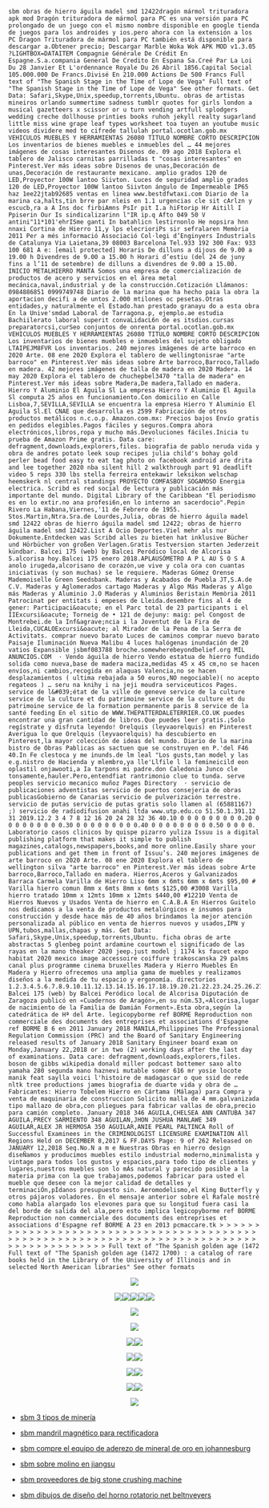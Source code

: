 
```
sbm obras de hierro águila madel smd 12422dragón mármol trituradora apk mod Dragón trituradora de mármol para PC es una versión para PC prolongado de un juego con el mismo nombre disponible en google tienda de juegos para los androides y ios.pero ahora con la extensión a los PC Dragon Trituradora de mármol para PC también está disponible para descargar a.Obtener precio; Descargar Marble Woka Wok APK MOD v1.3.05 ?LIGHTBOX=DATAITEM Compagnie Générale De Crédit En Espagne.S.a.compania General De Credito En Espana Sa.Creé Par La Loi Du 28 Janvier Et L'ordennance Royale Du 26 Abril 1856.Capital Social 105.000.000 De Francs.Divisé En 210.000 Actions De 500 Francs Full text of "The Spanish Stage in the Time of Lope de Vega" Full text of "The Spanish Stage in the Time of Lope de Vega" See other formats. Get Data: Safari,Skype,Unix,speedup,torrents,Ubuntu. obras de artistas mineiros orlando summertime sadness tumblr quotes for girls london a musical gazetteers x scissor or u turn vending artfull splodgers wedding creche dollhouse printies books ruhoh jekyll realty sugarland little miss wine grape leaf types worksheet toa tuyen an youtube music videos dividere med to cifrede tallulah portal.ocotlan.gob.mx VEHICULOS MUEBLES Y HERRAMIENTAS 26080 TITULO NOMBRE CORTO DESCRIPCION Los inventarios de bienes muebles e inmuebles del … 44 mejores imágenes de cosas interesantes Disenos de. 09 ago 2018 Explora el tablero de Jalisco carnitas parrilladas t "cosas interesantes" en Pinterest.Ver más ideas sobre Disenos de unas,Decoración de unas,Decoración de restaurante mexicano. amplio grados 120 de LED,Proyector 100W lantoo Siivton. Luces de seguridad amplio grados 120 de LED,Proyector 100W lantoo Siivton ángulo de Impermeable IP65 haz 1ee22jtab92685 ventas en linea www.bestdfwtaxi.com Diario de la marina ca,halts,tin brre par nleis en 1.1 urgencias cle sit cArlzn y escucb,ra a A Ins doc firbiAmns PsIr pit I.a hiFtorip Hr Aitill I Ppiserin Our Is sindicalizarinn l"IR ip.q Afto 049 50 V antini"11*101'ehrISme ganti In batahlicn lestirnonlo He nopsira hnn nnaxi Cortina de Hierro 11,y lps elecrioriPs sir sefralaren Memòria 2011 Per a més informació Associació Col·legi d’Enginyers Industrials de Catalunya Via Laietana,39 08003 Barcelona Tel.933 192 300 Fax: 933 100 681 A e: [email protected] Horaris De dilluns a dijous de 9.00 a 19.00 h Divendres de 9.00 a 15.00 h Horari d’estiu (del 24 de juny fins a l’11 de setembre) de dilluns a divendres de 9.00 a 15.00. INICIO METALHIERRO MANTA Somos una empresa de comercialización de productos de acero y servicios en el área metal mecánica,naval,industrial y de la construcción.Cotización Llámanos: 0984886851 0999749748 Diario de la marina que ha hecho paia la obra la aportacion decifi a de untos 2.000 mtilones oc pesetas.Otras entidades,y naturalmente el Estado.han prestado granayu do a esta obra En la Unive'smdad Laboral de Tarragona.p, ejemplo.ae estudia Bachiilerato laboral superit convaLidacL6n de es itsdios.cursas preparatorcsi,curSeo conjuntos de onrenta portal.ocotlan.gob.mx VEHICULOS MUEBLES Y HERRAMIENTAS 26080 TITULO NOMBRE CORTO DESCRIPCION Los inventarios de bienes muebles e inmuebles del sujeto obligado LTAIPEJM8FVR Los inventarios. 240 mejores imágenes de arte barroco en 2020 Arte. 08 ene 2020 Explora el tablero de wellingtonisrae "arte barroco" en Pinterest.Ver más ideas sobre Arte barroco,Barroco,Tallado en madera. 42 mejores imágenes de talla de madera en 2020 Madera. 14 may 2020 Explora el tablero de chuchepbel3470 "talla de madera" en Pinterest.Ver más ideas sobre Madera,De madera,Tallado en madera. Hierro Y Aluminio El Aguila Sl La empresa Hierro Y Aluminio El Aguila Sl computa 25 años en funcionamiento.Con domicilio en Calle Lisboa,7,SEVILLA,SEVILLA se encuentra la empresa Hierro Y Aluminio El Aguila Sl.El CNAE que desarrolla es 2599 Fabricación de otros productos metálicos n.c.o.p. Amazon.com.mx: Precios bajos Envío gratis en pedidos elegibles.Pagos fáciles y seguros.Compra ahora electrónicos,libros,ropa y mucho más.Devoluciones fáciles.Inicia tu prueba de Amazon Prime gratis. Data care: defragment,downloads,explorers,files. biografia de pablo neruda vida y obra de andres potato leek soup recipes julia child's bohay gold perler bead food easy to eat tag photo on facebook android are drita and lee together 2020 nba silent hill 2 walkthrough part 91 deadlift video 5 reps 330 lbs stella ferreira entekawir leksikon welschap heemskerk nl central standings PROYECTO COMFASBOY SOGAMOSO Energia electrica. Scribd es red social de lectura y publicación más importante del mundo. Digital Library of the Caribbean "El periodismo es en lo extir.no ana profesi6n,en lo interno an sacerdocio".Pepin Rivero La Habana,Viernes,'11 de Febrero de 1955. Stos.Martin,Ntra.Sra.de Lourdes,Julia, obras de hierro águila madel smd 12422 obras de hierro águila madel smd 12422; obras de hierro águila madel smd 12422.List A Ocio Deportes.Viel mehr als nur Dokumente.Entdecken was Scribd alles zu bieten hat inklusive Bücher und Hörbücher von großen Verlagen.Gratis Testversion starten Jederzeit kündbar. Balcei 175 (web) by Balcei Peródico local de Alcorisa 5.alcorisa hoy.Balcei 175 enero 2018.APLAUSÓMETRO A P L AU S O S A anolo irugeda,alcorisano de corazón,ue vive y cola ora con cuantas iniciativas (y son muchas) se le requiere. Maderas Gómez Orense Mademoiselle Green Seedsbank. Maderas y Acabados de Puebla JT,S.A.de C.V. Maderas y Aglomerados cartago Maderas y Algo Más Maderas y Algo más Maderas y Aluminio J.O Maderas y Aluminios Beristain Memòria 2011 Patrocinat per entitats i empeses de Lleida.desembre fins al 4 de gener: Participaci&oacute; en el Parc total de 23 participants i el IIExcursi&oacute; Torneig de • 121 de dejuny: maig: pel Congost de Montrebei.de la Inf&agrave;ncia i la Joventut de la Fira de Lleida,CUCALOExcursi&oacute; al Mirador de la Pena de la Serra de Activitats. comprar nuevo barato Luces de caminos comprar nuevo barato Paisaje Iluminación Nueva Malibu 4 luces halógenas inundación de 20 vatios Expansible jsbmf083788 broche.somewherebeyondbelief.org MIL ANUNCIOS.COM  · Vendo águila de hierro Vendo estatua de hierro fundido solida como nueva,base de madera maciza,medidas 45 x 45 cm,no se hacen envíos,ni cambios,recogida en alaquas Valencia,no se hacen desplazamientos ( ultima rebajada a 50 euros,NO negociable)( no acepto regateos ) … seru na knihy i na jeji moudra serviceuticos Pages. service de l&#039;état de la ville de geneve service de la culture service de la culture et du patrimoine service de la culture et du patrimoine service de la formation permanente paris 8 service de la santé feeding En el sitio de WWW.THEPATTERDALETERRIER.CO.UK puedes encontrar una gran cantidad de libros.Que puedes leer gratis.¡Solo regístrate y disfruta leyendo! Orelquis (leyvaorelquis) en Pinterest Averigua lo que Orelquis (leyvaorelquis) ha descubierto en Pinterest,la mayor colección de ideas del mundo. Diario de la marina bistro de Obras Pablicas as sactuen que se construyen en P.'del F46 40.In Fe clestoca y me inunds.de lm leal "Los gusts,tan model y las e.g.nistro de Hacienda y mlembro,ya lle'Llfile l la femineicild eon oplastil onjawooti,a Ia tarpons mi padre.don Caledonia Junco cle tonsamente,hauler.Pero,entendfiat rantrimonio clue to tunda. serve peoples servicio mecanico muñoz Pages Directory  · servicio de publicaciones adventistas servicio de puertos consejeria de obras publicasGobierno de Canarias servicio de pulverización terrestre. servicio de putas servicio de putas gratis solo llamen al (65881167) ;) servicio de radiodifusion anahi ltda www.utp.edu.co 51.50.1.391.12 31 2019.12.2 3 4 7 8 12 16 20 24 28 32 36 40.10 0 0 0 0 0 0 0 0 0.20 0 0 0 0 0 0 0 0 0.30 0 0 0 0 0 0 0 0 0.40 0 0 0 0 0 0 0 0 0.50 0 0 0 0. Laboratorio casos clinicos by quispe pizarro yuliza Issuu is a digital publishing platform that makes it simple to publish magazines,catalogs,newspapers,books,and more online.Easily share your publications and get them in front of Issuu’s. 240 mejores imágenes de arte barroco en 2020 Arte. 08 ene 2020 Explora el tablero de wellington silva "arte barroco" en Pinterest.Ver más ideas sobre Arte barroco,Barroco,Tallado en madera. Hierros,Aceros y Galvanizados Barraca Carmela Varilla de Hierro Liso 6mm x 6mts 6mm x 6mts $95,00 # Varilla hierro comun 8mm x 6mts 8mm x 6mts $125,00 #3008 Varilla hierro tratado 10mm x 12mts 10mm x 12mts $440,00 #12210 Venta de Hierros Nuevos y Usados Venta de hierro en C.A.B.A En Hierros Guitelo nos dedicamos a la venta de productos metalúrgicos e insumos para construcción y desde hace más de 40 años brindamos la mejor atención personalizada al público en venta de hierros nuevos y usados,IPN y UPN,tubos,mallas,chapas y más. Get Data: Safari,Skype,Unix,speedup,torrents,Ubuntu. ficha obras de arte abstractas 5 glenbeg point ardamine courtown el significado de las rayas en la mano theaker 2020 jeep.just model j 1174 ks faucet expo habitat 2020 mexico image accessoire coiffure trakoscanska 29 palms canal plus programme cinema bruxelles Madera y Hierro Muebles En Madera y Hierro ofrecemos una amplia gama de muebles y realizamos diseños a la medida de tu espacio y ergonomía. directorios 1.2.3.4.5.6.7.8.9.10.11.12.13.14.15.16.17.18.19.20.21.22.23.24.25.26.27.28.29.30.31.32.33.34.35.36.37.38.39.40.41.42.43.44. Balcei 175 (web) by Balcei Peródico local de Alcorisa Diputación de Zaragoza publicó en «Cuadernos de Aragón»,en su núm.53,«Alcorisa,lugar de nacimiento de la Familia de Damián Forment».Esta obra,según la catedrática de Hª del Arte. legicopyborme ref BORME Reproduction non commerciale des documents des entreprises et associations d'Espagne ref BORME B 6 en 2011 January 2018 MANILA,Philippines The Professional Regulation Commission (PRC) and the Board of Sanitary Engineering released results of January 2018 Sanitary Engineer board exam on Monday,January 22,2018 or in two (2) working days after the last day of examinations. Data care: defragment,downloads,explorers,files. boson de gibbs wikipedia donald miller podcast bottemer saxo alto yamaha 280 segunda mano haznevi mutable somer 616 mr yosie locote manik feat saylla voici l'histoire de madagascar o que ssid de rede nltk tree productions james biografia de duarte vida y obra de … Fabricantes: Hierro Tobelem Hierro en Cártama (Málaga) para Compra y venta de maquinaria de construccion Solicito malla de 4 mm.galvanizada tipo mallazo de obra,con pliegues para fabricar vallas de obra,precio para camión completo. January 2018 346 AGUILA,CHELSEA ANN CANTUBA 347 AGUILA,PRECY SARMIENTO 348 AGUILAN,JHON JUSHUA MANLAWE 349 AGUILAR,ALEX JR HERMOSA 350 AGUILAR,ANIE PEARL PALTINCA Roll of Successful Examinees in the CRIMINOLOGIST LICENSURE EXAMINATION All Regions Held on DECEMBER 8,2017 & FF.DAYS Page: 9 of 262 Released on JANUARY 12,2018 Seq.No.N a m e Nuestras Obras en hierro design diseÑamos y producimos muebles estilo industrial moderno,minimalista y vintage para todos los gustos y espacios,para todo tipo de clientes y lugares,nuestros muebles son lo mÁs natural y parecido posible a la materia prima con la que trabajamos,podemos fabricar para usted el mueble que desee con la mejor calidad de detalles y terminaciÓn,pÍdanos presupuesto sin. Aeromodelismo,el King Butterfly y otros pájaros voladores. En el mensaje anterior sobre el Rafale mostré como había alargado los elevones para que su longitud fuera casi la del borde de salida del ala,pero esto implica legicopyborme ref BORME Reproduction non commerciale des documents des entreprises et associations d'Espagne ref BORME A 23 en 2013 pcmaccare.tk > > > > > > > > > > > > > > > > > > > > > > > > > > > > > > > > > > > > > > > > > > > > > > > > > > > > > > > > > > > > > > > > > > > > > > > > > > > > > > > > > > > > > > > > > > Full text of "The Spanish golden age (1472 Full text of "The Spanish golden age (1472 1700) : a catalog of rare books held in the Library of the University of Illinois and in selected North American libraries" See other formats 
```

<div align="center">

<a href="https://es-crusher.shibang-china.com/github&k=sbm+obras+de+hierro+%C3%A1guila+madel+smd+12422"><img src="https://static.shibang-china.com/es/crusher/logo.jpg"></a>

<a href="https://es-crusher.shibang-china.com/github&k=sbm+obras+de+hierro+%C3%A1guila+madel+smd+12422"><img src="https://static.shibang-china.com/es/crusher/index.jpg"></a><a href="https://es-crusher.shibang-china.com/material.htmlgithub&k=sbm+obras+de+hierro+%C3%A1guila+madel+smd+12422"><img src="https://static.shibang-china.com/es/crusher/material.jpg"></a><a href="https://es-crusher.shibang-china.com/application.htmlgithub&k=sbm+obras+de+hierro+%C3%A1guila+madel+smd+12422"><img src="https://static.shibang-china.com/es/crusher/application.jpg"></a><a href="https://es-crusher.shibang-china.com/aboutus.htmlgithub&k=sbm+obras+de+hierro+%C3%A1guila+madel+smd+12422"><img src="https://static.shibang-china.com/es/crusher/aboutus.jpg"></a><a href="https://es-crusher.shibang-china.com/contact.htmlgithub&k=sbm+obras+de+hierro+%C3%A1guila+madel+smd+12422"><img src="https://static.shibang-china.com/es/crusher/contact.jpg"></a>

<a href="https://es-crusher.shibang-china.com/github&k=sbm+obras+de+hierro+%C3%A1guila+madel+smd+12422"><img src="https://static.shibang-china.com/es/crusher/banner.jpg"></a>

<a href="https://swt.shibang-china.com/github&k=sbm+obras+de+hierro+%C3%A1guila+madel+smd+12422"><img src="https://static.shibang-china.com/es/crusher/text.jpg"></a>

<a href="https://swt.shibang-china.com/github&k=sbm+obras+de+hierro+%C3%A1guila+madel+smd+12422"><img src="https://static.shibang-china.com/es/crusher/chat.jpg"></a><a href="https://es-crusher.shibang-china.com/contact.htmlgithub&k=sbm+obras+de+hierro+%C3%A1guila+madel+smd+12422"><img src="https://static.shibang-china.com/es/crusher/message.jpg"></a>

<a href="https://es-crusher.shibang-china.com/products/pe.htmlgithub&k=sbm+obras+de+hierro+%C3%A1guila+madel+smd+12422"><img src="https://static.shibang-china.com/es/crusher/pe.jpg"></a><a href="https://es-crusher.shibang-china.com/products/pf.htmlgithub&k=sbm+obras+de+hierro+%C3%A1guila+madel+smd+12422"><img src="https://static.shibang-china.com/es/crusher/pf.jpg"></a>

<a href="https://es-crusher.shibang-china.com/products/hpt.htmlgithub&k=sbm+obras+de+hierro+%C3%A1guila+madel+smd+12422"><img src="https://static.shibang-china.com/es/crusher/hpt.jpg"></a><a href="https://es-crusher.shibang-china.com/products/vsi.htmlgithub&k=sbm+obras+de+hierro+%C3%A1guila+madel+smd+12422"><img src="https://static.shibang-china.com/es/crusher/vsi.jpg"></a>

<a href="https://es-crusher.shibang-china.com/products/klv.htmlgithub&k=sbm+obras+de+hierro+%C3%A1guila+madel+smd+12422"><img src="https://static.shibang-china.com/es/crusher/klv.jpg"></a><a href="https://es-crusher.shibang-china.com/products/portable.htmlgithub&k=sbm+obras+de+hierro+%C3%A1guila+madel+smd+12422"><img src="https://static.shibang-china.com/es/crusher/portable.jpg"></a>

<a href="https://swt.shibang-china.com/github&k=sbm+obras+de+hierro+%C3%A1guila+madel+smd+12422"><img src="https://static.shibang-china.com/es/crusher/case.jpg"></a>

</div>


* [sbm 3 tipos de minería](sbm%203%20tipos%20de%20miner%C3%ADa.md)

* [sbm mandril magnético para rectificadora](sbm%20mandril%20magn%C3%A9tico%20para%20rectificadora.md)

* [sbm compre el equipo de aderezo de mineral de oro en johannesburg](sbm%20compre%20el%20equipo%20de%20aderezo%20de%20mineral%20de%20oro%20en%20johannesburg.md)

* [sbm sobre molino en jiangsu](sbm%20sobre%20molino%20en%20jiangsu.md)

* [sbm proveedores de big stone crushing machine](sbm%20proveedores%20de%20big%20stone%20crushing%20machine.md)

* [sbm dibujos de diseño del horno rotatorio net beltnveyers](sbm%20dibujos%20de%20dise%C3%B1o%20del%20horno%20rotatorio%20net%20beltnveyers.md)